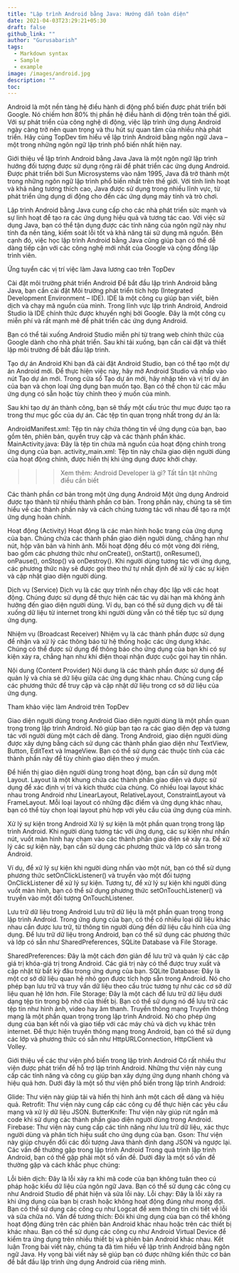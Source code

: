 ```yaml
---
title: "Lập trình Android bằng Java: Hướng dẫn toàn diện"
date: 2021-04-03T23:29:21+05:30
draft: false
github_link: ""
author: "Gurusabarish"
tags:
  - Markdown syntax
  - Sample
  - example
image: /images/android.jpg
description: ""
toc:
---
```


Android là một nền tảng hệ điều hành di động phổ biến được phát triển bởi Google. Nó chiếm hơn 80% thị phần hệ điều hành di động trên toàn thế giới. Với sự phát triển của công nghệ di động, việc lập trình ứng dụng Android ngày càng trở nên quan trọng và thu hút sự quan tâm của nhiều nhà phát triển. Hãy cùng TopDev tìm hiểu về lập trình Android bằng ngôn ngữ Java – một trong những ngôn ngữ lập trình phổ biến nhất hiện nay.

Giới thiệu về lập trình Android bằng Java
Java là một ngôn ngữ lập trình hướng đối tượng được sử dụng rộng rãi để phát triển các ứng dụng Android. Được phát triển bởi Sun Microsystems vào năm 1995, Java đã trở thành một trong những ngôn ngữ lập trình phổ biến nhất trên thế giới. Với tính linh hoạt và khả năng tương thích cao, Java được sử dụng trong nhiều lĩnh vực, từ phát triển ứng dụng di động cho đến các ứng dụng máy tính và trò chơi.

Lập trình Android bằng Java cung cấp cho các nhà phát triển sức mạnh và sự linh hoạt để tạo ra các ứng dụng hiệu quả và tương tác cao. Với việc sử dụng Java, bạn có thể tận dụng được các tính năng của ngôn ngữ này như tính đa nền tảng, kiểm soát lỗi tốt và khả năng tái sử dụng mã nguồn. Bên cạnh đó, việc học lập trình Android bằng Java cũng giúp bạn có thể dễ dàng tiếp cận với các công nghệ mới nhất của Google và cộng đồng lập trình viên.

Ứng tuyển các vị trí việc làm Java lương cao trên TopDev

Cài đặt môi trường phát triển Android
Để bắt đầu lập trình Android bằng Java, bạn cần cài đặt Môi trường phát triển tích hợp (Integrated Development Environment – IDE). IDE là một công cụ giúp bạn viết, biên dịch và chạy mã nguồn của mình. Trong lĩnh vực lập trình Android, Android Studio là IDE chính thức được khuyến nghị bởi Google. Đây là một công cụ miễn phí và rất mạnh mẽ để phát triển các ứng dụng Android.

Bạn có thể tải xuống Android Studio miễn phí từ trang web chính thức của Google dành cho nhà phát triển. Sau khi tải xuống, bạn cần cài đặt và thiết lập môi trường để bắt đầu lập trình.

Tạo dự án Android
Khi bạn đã cài đặt Android Studio, bạn có thể tạo một dự án Android mới. Để thực hiện việc này, hãy mở Android Studio và nhấp vào nút Tạo dự án mới. Trong cửa sổ Tạo dự án mới, hãy nhập tên và vị trí dự án của bạn và chọn loại ứng dụng bạn muốn tạo. Bạn có thể chọn từ các mẫu ứng dụng có sẵn hoặc tùy chỉnh theo ý muốn của mình.

Sau khi tạo dự án thành công, bạn sẽ thấy một cấu trúc thư mục được tạo ra trong thư mục gốc của dự án. Các tệp tin quan trọng nhất trong dự án là:

AndroidManifest.xml: Tệp tin này chứa thông tin về ứng dụng của bạn, bao gồm tên, phiên bản, quyền truy cập và các thành phần khác.
MainActivity.java: Đây là tệp tin chứa mã nguồn của hoạt động chính trong ứng dụng của bạn.
activity_main.xml: Tệp tin này chứa giao diện người dùng của hoạt động chính, được hiển thị khi ứng dụng được khởi chạy.
>>> Xem thêm: Android Developer là gì? Tất tần tật những điều cần biết

Các thành phần cơ bản trong một ứng dụng Android
Một ứng dụng Android được tạo thành từ nhiều thành phần cơ bản. Trong phần này, chúng ta sẽ tìm hiểu về các thành phần này và cách chúng tương tác với nhau để tạo ra một ứng dụng hoàn chỉnh.

Hoạt động (Activity)
Hoạt động là các màn hình hoặc trang của ứng dụng của bạn. Chúng chứa các thành phần giao diện người dùng, chẳng hạn như nút, hộp văn bản và hình ảnh. Mỗi hoạt động đều có một vòng đời riêng, bao gồm các phương thức như onCreate(), onStart(), onResume(), onPause(), onStop() và onDestroy(). Khi người dùng tương tác với ứng dụng, các phương thức này sẽ được gọi theo thứ tự nhất định để xử lý các sự kiện và cập nhật giao diện người dùng.

Dịch vụ (Service)
Dịch vụ là các quy trình nền chạy độc lập với các hoạt động. Chúng được sử dụng để thực hiện các tác vụ dài hạn mà không ảnh hưởng đến giao diện người dùng. Ví dụ, bạn có thể sử dụng dịch vụ để tải xuống dữ liệu từ internet trong khi người dùng vẫn có thể tiếp tục sử dụng ứng dụng.

Nhiệm vụ (Broadcast Receiver)
Nhiệm vụ là các thành phần được sử dụng để nhận và xử lý các thông báo từ hệ thống hoặc các ứng dụng khác. Chúng có thể được sử dụng để thông báo cho ứng dụng của bạn khi có sự kiện xảy ra, chẳng hạn như khi điện thoại nhận được cuộc gọi hay tin nhắn.

Nội dung (Content Provider)
Nội dung là các thành phần được sử dụng để quản lý và chia sẻ dữ liệu giữa các ứng dụng khác nhau. Chúng cung cấp các phương thức để truy cập và cập nhật dữ liệu trong cơ sở dữ liệu của ứng dụng.

Tham khảo việc làm Android trên TopDev

Giao diện người dùng trong Android
Giao diện người dùng là một phần quan trọng trong lập trình Android. Nó giúp bạn tạo ra các giao diện đẹp và tương tác với người dùng một cách dễ dàng. Trong Android, giao diện người dùng được xây dựng bằng cách sử dụng các thành phần giao diện như TextView, Button, EditText và ImageView. Bạn có thể sử dụng các thuộc tính của các thành phần này để tùy chỉnh giao diện theo ý muốn.

Để hiển thị giao diện người dùng trong hoạt động, bạn cần sử dụng một Layout. Layout là một khung chứa các thành phần giao diện và được sử dụng để xác định vị trí và kích thước của chúng. Có nhiều loại layout khác nhau trong Android như LinearLayout, RelativeLayout, ConstraintLayout và FrameLayout. Mỗi loại layout có những đặc điểm và ứng dụng khác nhau, bạn có thể tùy chọn loại layout phù hợp với yêu cầu của ứng dụng của mình.

Xử lý sự kiện trong Android
Xử lý sự kiện là một phần quan trọng trong lập trình Android. Khi người dùng tương tác với ứng dụng, các sự kiện như nhấn nút, vuốt màn hình hay chạm vào các thành phần giao diện sẽ xảy ra. Để xử lý các sự kiện này, bạn cần sử dụng các phương thức và lớp có sẵn trong Android.

Ví dụ, để xử lý sự kiện khi người dùng nhấn vào một nút, bạn có thể sử dụng phương thức setOnClickListener() và truyền vào một đối tượng OnClickListener để xử lý sự kiện. Tương tự, để xử lý sự kiện khi người dùng vuốt màn hình, bạn có thể sử dụng phương thức setOnTouchListener() và truyền vào một đối tượng OnTouchListener.

Lưu trữ dữ liệu trong Android
Lưu trữ dữ liệu là một phần quan trọng trong lập trình Android. Trong ứng dụng của bạn, có thể có nhiều loại dữ liệu khác nhau cần được lưu trữ, từ thông tin người dùng đến dữ liệu cấu hình của ứng dụng. Để lưu trữ dữ liệu trong Android, bạn có thể sử dụng các phương thức và lớp có sẵn như SharedPreferences, SQLite Database và File Storage.

SharedPreferences: Đây là một cách đơn giản để lưu trữ và quản lý các cặp giá trị khóa-giá trị trong Android. Các giá trị này có thể được truy xuất và cập nhật từ bất kỳ đâu trong ứng dụng của bạn.
SQLite Database: Đây là một cơ sở dữ liệu quan hệ nhỏ gọn được tích hợp sẵn trong Android. Nó cho phép bạn lưu trữ và truy vấn dữ liệu theo cấu trúc tương tự như các cơ sở dữ liệu quan hệ lớn hơn.
File Storage: Đây là một cách để lưu trữ dữ liệu dưới dạng tệp tin trong bộ nhớ của thiết bị. Bạn có thể sử dụng nó để lưu trữ các tệp tin như hình ảnh, video hay âm thanh.
Truyền thông mạng 
Truyền thông mạng là một phần quan trọng trong lập trình Android. Nó cho phép ứng dụng của bạn kết nối và giao tiếp với các máy chủ và dịch vụ khác trên internet. Để thực hiện truyền thông mạng trong Android, bạn có thể sử dụng các lớp và phương thức có sẵn như HttpURLConnection, HttpClient và Volley.

Giới thiệu về các thư viện phổ biến trong lập trình Android
Có rất nhiều thư viện được phát triển để hỗ trợ lập trình Android. Những thư viện này cung cấp các tính năng và công cụ giúp bạn xây dựng ứng dụng nhanh chóng và hiệu quả hơn. Dưới đây là một số thư viện phổ biến trong lập trình Android:

Glide: Thư viện này giúp tải và hiển thị hình ảnh một cách dễ dàng và hiệu quả.
Retrofit: Thư viện này cung cấp các công cụ để thực hiện các yêu cầu mạng và xử lý dữ liệu JSON.
ButterKnife: Thư viện này giúp rút ngắn mã code khi sử dụng các thành phần giao diện người dùng trong Android.
Firebase: Thư viện này cung cấp các tính năng như lưu trữ dữ liệu, xác thực người dùng và phân tích hiệu suất cho ứng dụng của bạn.
Gson: Thư viện này giúp chuyển đổi các đối tượng Java thành định dạng JSON và ngược lại.
Các vấn đề thường gặp trong lập trình Android
Trong quá trình lập trình Android, bạn có thể gặp phải một số vấn đề. Dưới đây là một số vấn đề thường gặp và cách khắc phục chúng:

Lỗi biên dịch: Đây là lỗi xảy ra khi mã code của bạn không tuân theo cú pháp hoặc kiểu dữ liệu của ngôn ngữ Java. Bạn có thể sử dụng các công cụ như Android Studio để phát hiện và sửa lỗi này.
Lỗi chạy: Đây là lỗi xảy ra khi ứng dụng của bạn bị crash hoặc không hoạt động đúng như mong đợi. Bạn có thể sử dụng các công cụ như Logcat để xem thông tin chi tiết về lỗi và sửa chữa nó.
Vấn đề tương thích: Đôi khi ứng dụng của bạn có thể không hoạt động đúng trên các phiên bản Android khác nhau hoặc trên các thiết bị khác nhau. Bạn có thể sử dụng các công cụ như Android Virtual Device để kiểm tra ứng dụng trên nhiều thiết bị và phiên bản Android khác nhau.
Kết luận
Trong bài viết này, chúng ta đã tìm hiểu về lập trình Android bằng ngôn ngữ Java. Hy vọng bài viết này sẽ giúp bạn có được những kiến thức cơ bản để bắt đầu lập trình ứng dụng Android của riêng mình.